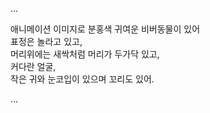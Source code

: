 
...


애니메이션 이미지로 분홍색 귀여운 비버동물이 있어  
표정은 놀라고 있고,  
머리위에는 새싹처럼 머리가 두가닥 있고,  
커다란 얼굴,  
작은 귀와 눈코입이 있으며 꼬리도 있어.  




...